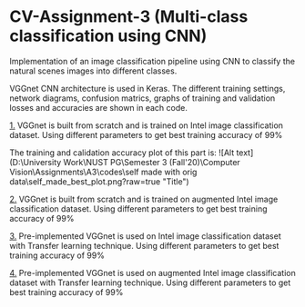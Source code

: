 # CV-Assignment-3 (Multi-class classification using CNN)
Implementation of an image classification pipeline using CNN to classify the natural scenes images into different classes. 

VGGnet CNN architecture is used in Keras. The different training settings, network diagrams, confusion matrics, graphs of training and validation losses and accuracies are shown in each code.


[1.] VGGnet is built from scratch and is trained on Intel image classification dataset. Using different parameters to get best training accuracy of 99%

The training and calidation accuracy plot of this part is:
![Alt text](D:\University Work\NUST PG\Semester 3 (Fall'20)\Computer Vision\Assignments\A3\codes\self made with orig data\self_made_best_plot.png?raw=true "Title")

[2.] VGGnet is built from scratch and is trained on augmented Intel image classification dataset. Using different parameters to get best training accuracy of 99%

[3.] Pre-implemented VGGnet is used on Intel image classification dataset with Transfer learning technique. Using different parameters to get best training accuracy of 99% 

[4.] Pre-implemented VGGnet is used on augmented Intel image classification dataset with Transfer learning technique. Using different parameters to get best training accuracy of 99% 


[1.]: https://github.com/AmeeraArif09/CV-Assignment-3/blob/main/cvA3(selfmade_with_origdata)%20FINAL.ipynb
[2.]: http://www.reddit.com
[3.]: http://www.reddit.com
[4.]: https://github.com/AmeeraArif09/CV-Assignment-3/blob/main/CV_A3(Transfer_learning_%2B_augmented_complete).ipynb
